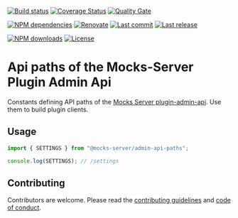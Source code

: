 [![Build status][build-image]][build-url] [![Coverage Status][coveralls-image]][coveralls-url] [![Quality Gate][quality-gate-image]][quality-gate-url]

[![NPM dependencies][npm-dependencies-image]][npm-dependencies-url] [![Renovate](https://img.shields.io/badge/renovate-enabled-brightgreen.svg)](https://renovatebot.com) [![Last commit][last-commit-image]][last-commit-url] [![Last release][release-image]][release-url] 

[![NPM downloads][npm-downloads-image]][npm-downloads-url] [![License][license-image]][license-url]


# Api paths of the Mocks-Server Plugin Admin Api

Constants defining API paths of the [Mocks Server plugin-admin-api][plugin-admin-api-url]. Use them to build plugin clients.

## Usage

```js
import { SETTINGS } from "@mocks-server/admin-api-paths";

console.log(SETTINGS); // /settings
```

## Contributing

Contributors are welcome.
Please read the [contributing guidelines](.github/CONTRIBUTING.md) and [code of conduct](.github/CODE_OF_CONDUCT.md).

[plugin-admin-api-url]: https://github.com/mocks-server/plugin-admin-api

[coveralls-image]: https://coveralls.io/repos/github/mocks-server/admin-api-paths/badge.svg
[coveralls-url]: https://coveralls.io/github/mocks-server/admin-api-paths
[build-image]: https://github.com/mocks-server/admin-api-paths/workflows/build/badge.svg?branch=master
[build-url]: https://github.com/mocks-server/admin-api-paths/actions?query=workflow%3Abuild+branch%3Amaster
[last-commit-image]: https://img.shields.io/github/last-commit/mocks-server/admin-api-paths.svg
[last-commit-url]: https://github.com/mocks-server/admin-api-paths/commits
[license-image]: https://img.shields.io/npm/l/@mocks-server/admin-api-paths.svg
[license-url]: https://github.com/mocks-server/admin-api-paths/blob/master/LICENSE
[npm-downloads-image]: https://img.shields.io/npm/dm/@mocks-server/admin-api-paths.svg
[npm-downloads-url]: https://www.npmjs.com/package/@mocks-server/admin-api-paths
[npm-dependencies-image]: https://img.shields.io/david/mocks-server/admin-api-paths.svg
[npm-dependencies-url]: https://david-dm.org/mocks-server/admin-api-paths
[quality-gate-image]: https://sonarcloud.io/api/project_badges/measure?project=mocks-server-admin-api-paths&metric=alert_status
[quality-gate-url]: https://sonarcloud.io/dashboard?id=mocks-server-admin-api-paths
[release-image]: https://img.shields.io/github/release-date/mocks-server/admin-api-paths.svg
[release-url]: https://github.com/mocks-server/admin-api-paths/releases
